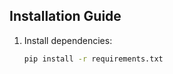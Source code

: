 ## Installation Guide

1. Install dependencies:
   ```bash
   pip install -r requirements.txt
   ```